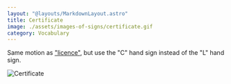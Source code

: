 ```yaml
---
layout: "@layouts/MarkdownLayout.astro"
title: Certificate
image: ./assets/images-of-signs/certificate.gif
category: Vocabulary
---
```


Same motion as ["licence"](./licence),
but use the "C" hand sign instead of the "L" hand sign.

![Certificate](@signs/certificate.gif)

